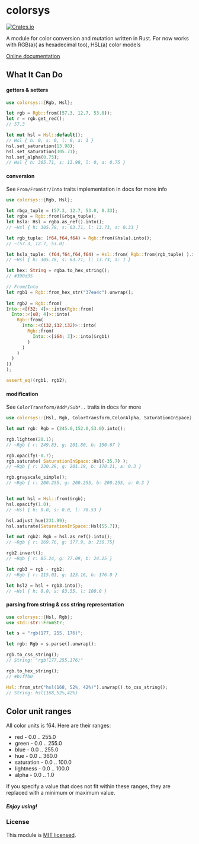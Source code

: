 # colorsys

[![Crates.io](https://img.shields.io/crates/v/colorsys.svg)](https://crates.io/crates/colorsys/)

A module for color conversion and mutation written in Rust. For now works with RGB(a)( as hexadecimal too), HSL(a) color models

[Online documentation](https://docs.rs/colorsys/0.5.6/colorsys/)



## What It Can Do

#### getters & setters
```Rust
use colorsys::{Rgb, Hsl};

let rgb = Rgb::from((57.3, 12.7, 53.0));
let r = rgb.get_red();
// 57.3

let mut hsl = Hsl::default();
// Hsl { h: 0, s: 0, l: 0, a: 1 }
hsl.set_saturation(13.98);
hsl.set_saturation(305.71);
hsl.set_alpha(0.75);
// Hsl { h: 305.71, s: 13.98, l: 0, a: 0.75 }
```

#### conversion
See `From/FromStr/Into` traits implementation in docs for more info
```Rust
use colorsys::{Rgb, Hsl};

let rbga_tuple = (57.3, 12.7, 53.0, 0.33);
let rgba = Rgb::from(&rbga_tuple);
let hsla: Hsl = rgba.as_ref().into();
// ~Hsl { h: 305.78, s: 63.71, l: 13.73, a: 0.33 }

let rgb_tuple: (f64,f64,f64) = Rgb::from(&hsla).into();
// ~(57.3, 12.7, 53.0)

let hsla_tuple: (f64,f64,f64,f64) = Hsl::from( Rgb::from(rgb_tuple) ).into();
// ~Hsl { h: 305.78, s: 63.71, l: 13.73, a: 1 }

let hex: String = rgba.to_hex_string();
// #390d35

// From/Into
let rgb1 = Rgb::from_hex_str("37ea4c").unwrap();
  
let rgb2 = Rgb::from(
Into::<[f32; 4]>::into(Rgb::from(
  Into::<[u8; 4]>::into(
    Rgb::from(
      Into::<(i32,i32,i32)>::into(
        Rgb::from(
          Into::<[i64; 3]>::into(&rgb1)
        )
      )
    )
  )
))
);

assert_eq!(rgb1, rgb2);

```
#### modification
See `ColorTransform/Add*/Sub*..` traits in docs for more
```Rust
use colorsys::{Hsl, Rgb, ColorTransform,ColorAlpha, SaturationInSpace};

let mut rgb: Rgb = (245.0,152.0,53.0).into();

rgb.lighten(20.1);
// ~Rgb { r: 249.83, g: 201.80, b: 150.67 }

rgb.opacify(-0.7);
rgb.saturate( SaturationInSpace::Hsl(-35.7) );
// ~Rgb { r: 230.29, g: 201.19, b: 170.21, a: 0.3 }

rgb.grayscale_simple();
// ~Rgb { r: 200.255, g: 200.255, b: 200.255, a: 0.3 }


let mut hsl = Hsl::from(&rgb);
hsl.opacify(1.0);
// ~Hsl { h: 0.0, s: 0.0, l: 78.53 }

hsl.adjust_hue(231.99);
hsl.saturate(SaturationInSpace::Hsl(55.7));

let mut rgb2: Rgb = hsl.as_ref().into();
// ~Rgb { r: 169.76, g: 177.9, b: 230.75}

rgb2.invert();
// ~Rgb { r: 85.24, g: 77.09, b: 24.25 }

let rgb3 = rgb - rgb2;
// ~Rgb { r: 115.01, g: 123.16, b: 176.0 }

let hsl2 = hsl + rgb3.into();
// ~Hsl { h: 0.0, s: 83.55, l: 100.0 }

```

#### parsing from string & css string representation
```Rust
use colorsys::{Hsl, Rgb};
use std::str::FromStr;

let s = "rgb(177, 255, 176)";

let rgb: Rgb = s.parse().unwrap();

rgb.to_css_string();
// String: "rgb(177,255,176)"

rgb.to_hex_string();
// #b1ffb0

Hsl::from_str("hsl(168, 52%, 42%)").unwrap().to_css_string();
// String: hsl(168,52%,42%)

```

## Color unit ranges
All color units is f64. Here are their ranges:
 - red - 0.0 .. 255.0
 - green - 0.0 .. 255.0
 - blue - 0.0 .. 255.0
 - hue - 0.0 .. 360.0
 - saturation - 0.0 .. 100.0
 - lightness - 0.0 .. 100.0
 - alpha - 0.0 .. 1.0

If you specify a value that does not fit within these ranges, they are replaced with a minimum or maximum value.




##### Enjoy using!

### License

This module is [MIT licensed](./LICENSE).


